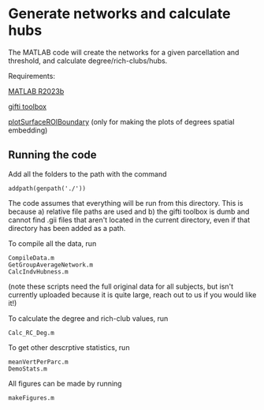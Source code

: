 # Generate networks and calculate hubs

The MATLAB code will create the networks for a given parcellation and threshold, and calculate degree/rich-clubs/hubs.

Requirements:

[MATLAB R2023b](https://au.mathworks.com/products/new_products/release2023b.html)

[gifti toolbox](https://www.gllmflndn.com/software/matlab/gifti/)

[plotSurfaceROIBoundary](https://github.com/StuartJO/plotSurfaceROIBoundary) (only for making the plots of degrees spatial embedding)  

## Running the code

Add all the folders to the path with the command

```
addpath(genpath('./'))
```

The code assumes that everything will be run from this directory. This is because a) relative file paths are used and b) the gifti toolbox is dumb and cannot find .gii files that aren't located in the current directory, even if that directory has been added as a path.

To compile all the data, run

```
CompileData.m
GetGroupAverageNetwork.m
CalcIndvHubness.m
```

(note these scripts need  the full original data for all subjects, but isn't currently uploaded because it is quite large, reach out to us if you would like it!)

To calculate the degree and rich-club values, run

```
Calc_RC_Deg.m
```

To get other descrptive statistics, run


```
meanVertPerParc.m
DemoStats.m
```

All figures can be made by running

```
makeFigures.m
```